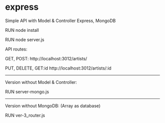 # express
Simple API with Model & Controller
Express, MongoDB

RUN node install

RUN node server.js

API routes:

GET, POST:
http://localhost:3012/artists/

PUT, DELETE, GET:id
http://localhost:3012/artists/:id

------------------------------------
Version without Model & Controller:

RUN server-mongo.js

------------------------------------
Version without MongoDB:
(Array as database)

RUN ver-3_router.js
